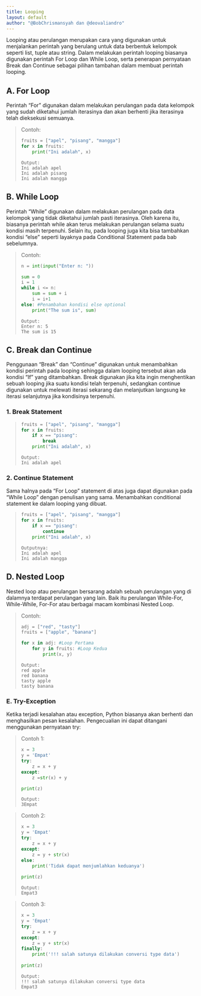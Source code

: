 ```yaml
---
title: Looping
layout: default
author: "@BobChrismansyah dan @deovaliandro"
---
```


Looping atau perulangan merupakan cara yang digunakan untuk menjalankan perintah yang berulang untuk data berbentuk kelompok seperti list, tuple atau string. Dalam melakukan perintah looping biasanya digunakan perintah For Loop dan While Loop, serta penerapan pernyataan Break dan Continue sebagai pilihan tambahan dalam membuat perintah looping.

## A. For Loop

Perintah “For” digunakan dalam melakukan perulangan pada data kelompok yang sudah diketahui jumlah iterasinya dan akan berhenti jika iterasinya telah dieksekusi semuanya.

>Contoh:
> ```python
> fruits = ["apel", "pisang", "mangga"]
> for x in fruits:
>     print("Ini adalah", x)
> ```
> 
> ```text
> Output:
> Ini adalah apel
> Ini adalah pisang
> Ini adalah mangga

## B. While Loop
Perintah “While” digunakan dalam melakukan perulangan pada data kelompok yang tidak diketahui jumlah pasti iterasinya. Oleh karena itu, biasanya perintah while akan terus melakukan perulangan selama suatu kondisi masih terpenuhi. Selain itu, pada looping juga kita bisa tambahkan kondisi “else” seperti layaknya pada Conditional Statement pada bab sebelumnya.

> Contoh:
> ```python
> n = int(input("Enter n: "))
>
> sum = 0 
> i = 1
> while i <= n:
>     sum = sum + i
>     i = i+1
> else: #Penambahan kondisi else optional
>     print("The sum is", sum)
> ```
>
> ```text
> Output:
> Enter n: 5
> The sum is 15
> ```

## C. Break dan Continue
Penggunaan “Break” dan “Continue” digunakan untuk menambahkan kondisi perintah pada looping sehingga dalam looping tersebut akan ada kondisi “If” yang ditambahkan. Break digunakan jika kita ingin menghentikan sebuah looping jika suatu kondisi telah terpenuhi, sedangkan continue digunakan untuk melewati iterasi sekarang dan melanjutkan langsung ke iterasi selanjutnya jika kondisinya terpenuhi.

### 1. Break Statement
> ```python
> fruits = ["apel", "pisang", "mangga"]
> for x in fruits:
>     if x == "pisang":
>         break
>     print("Ini adalah", x)
> ```
>
> ```text
> Output:
> Ini adalah apel
> ```

### 2. Continue Statement
Sama halnya pada “For Loop” statement di atas juga dapat digunakan pada “While Loop” dengan penulisan yang sama. Menambahkan conditional statement ke dalam looping yang dibuat.

> ```python
> fruits = ["apel", "pisang", "mangga"]
> for x in fruits:
>     if x == "pisang":
>         continue
>     print("Ini adalah", x)
> ```
>
> ```text
> Outputnya:
> Ini adalah apel
> Ini adalah mangga
> ```

## D. Nested Loop

Nested loop atau perulangan bersarang adalah sebuah perulangan yang di dalamnya terdapat perulangan yang lain. Baik itu perulangan While-For, While-While, For-For atau berbagai macam kombinasi Nested Loop.

> Contoh:
> ```python
> adj = ["red", "tasty"]
> fruits = ["apple", "banana"]
>
> for x in adj: #Loop Pertama
>     for y in fruits: #Loop Kedua
>         print(x, y)
>```
>
>```text
> Output:
> red apple
> red banana
> tasty apple
> tasty banana
>```

### E. Try-Exception

Ketika terjadi kesalahan atau exception, Python biasanya akan berhenti dan menghasilkan pesan kesalahan. Pengecualian ini dapat ditangani menggunakan pernyataan try:

> Contoh 1:
> ```python
> x = 3
> y = 'Empat'
> try:
>     z = x + y 
> except:
>     z =str(x) + y
>
> print(z)
> ```
>
> ```text
> Output:
> 3Empat
> ```

> Contoh 2:
> ```python
> x = 3
> y = 'Empat'
> try:
>     z = x + y 
> except:
>     z = y + str(x)
> else:
>     print('Tidak dapat menjumlahkan keduanya')
>     
> print(z)
> ```
>
> ```text
> Output:
> Empat3
> ```


> Contoh 3:
> ```python
> x = 3
> y = 'Empat'
> try:
>     z = x + y 
> except:
>     z = y + str(x)
> finally:
>     print('!!! salah satunya dilakukan conversi type data')
>     
> print(z)
> ```
>
> ```Text
> Output:
> !!! salah satunya dilakukan conversi type data
> Empat3
> ```
